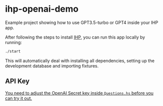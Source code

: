 # ihp-openai-demo
Example project showing how to use GPT3.5-turbo or GPT4 inside your IHP app.

After following the steps to install [IHP](https://ihp.digitallyinduced.com/Guide/installation.html), you can run this app locally by running:

```bash
./start
```

This will automatically deal with installing all dependencies, setting up the development database and importing fixtures.

## API Key

[You need to adjust the OpenAI Secret key inside `Questions.hs` before you can try it out.](https://github.com/digitallyinduced/ihp-openai-demo/blob/main/Web/Controller/Questions.hs#L45)
